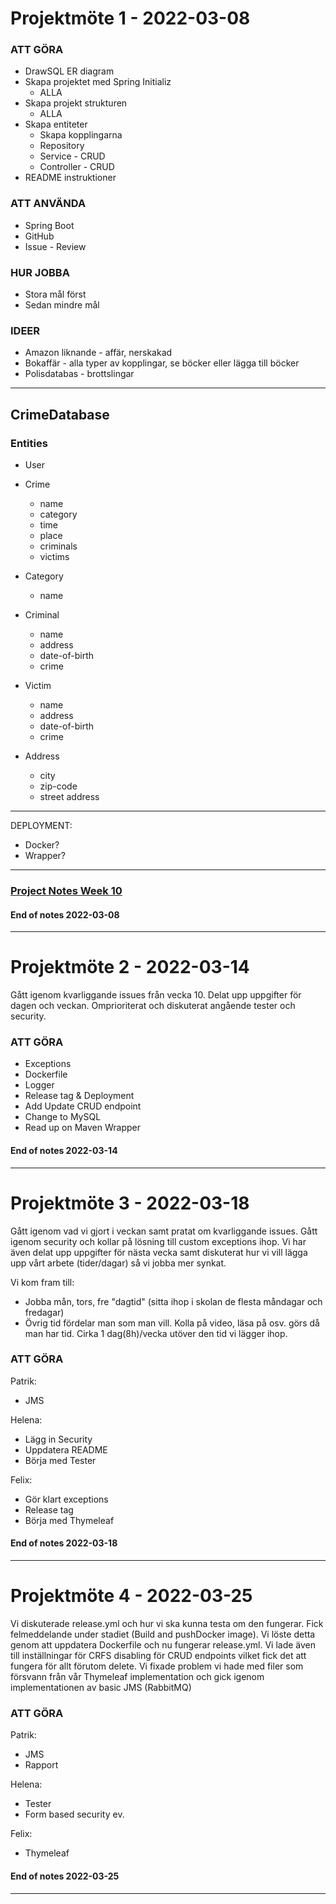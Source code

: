 # Projektmöte 1 - 2022-03-08

### ATT GÖRA

- DrawSQL ER diagram
- Skapa projektet med Spring Initializ
    - ALLA
- Skapa projekt strukturen
    - ALLA
- Skapa entiteter
    - Skapa kopplingarna
    - Repository
    - Service - CRUD
    - Controller - CRUD
- README instruktioner

### ATT ANVÄNDA

- Spring Boot
- GitHub
- Issue - Review

### HUR JOBBA

- Stora mål först
- Sedan mindre mål

### IDEER

- Amazon liknande - affär, nerskakad
- Bokaffär - alla typer av kopplingar, se böcker eller lägga till böcker
- Polisdatabas - brottslingar

---

## CrimeDatabase

### Entities

- User

- Crime
    - name
    - category
    - time
    - place
    - criminals
    - victims
- Category
    - name
- Criminal
    - name
    - address
    - date-of-birth
    - crime
- Victim
    - name
    - address
    - date-of-birth
    - crime
- Address
    - city
    - zip-code
    - street address

---

DEPLOYMENT:

- Docker?
- Wrapper?

---

### [Project Notes Week 10](https://docs.google.com/document/d/1sN9vkcyzUYCXPfoDVCRUyKBABQtA_xFz9SZt18YcXR4/edit?usp=sharing)

#### End of notes 2022-03-08

---

# Projektmöte 2 - 2022-03-14

Gått igenom kvarliggande issues från vecka 10. Delat upp uppgifter för dagen och veckan. Omprioriterat och diskuterat angående tester och security.

### ATT GÖRA
- Exceptions
- Dockerfile
- Logger
- Release tag & Deployment
- Add Update CRUD endpoint
- Change to MySQL
- Read up on Maven Wrapper

#### End of notes 2022-03-14

---

# Projektmöte 3 - 2022-03-18

Gått igenom vad vi gjort i veckan samt pratat om kvarliggande issues. Gått igenom security och kollar på lösning till custom exceptions ihop. 
Vi har även delat upp uppgifter för nästa vecka samt diskuterat hur vi vill lägga upp vårt arbete (tider/dagar) så vi jobba mer synkat. 

Vi kom fram till:
- Jobba mån, tors, fre "dagtid" (sitta ihop i skolan de flesta måndagar och fredagar)
- Övrig tid fördelar man som man vill. Kolla på video, läsa på osv. görs då man har tid. Cirka 1 dag(8h)/vecka utöver den tid vi lägger ihop.

### ATT GÖRA
Patrik:
- JMS

Helena:
- Lägg in Security
- Uppdatera README
- Börja med Tester

Felix:
- Gör klart exceptions
- Release tag
- Börja med Thymeleaf

#### End of notes 2022-03-18

---

# Projektmöte 4 - 2022-03-25

Vi diskuterade release.yml och hur vi ska kunna testa om den fungerar. Fick felmeddelande under stadiet (Build and pushDocker image). Vi löste detta genom att uppdatera Dockerfile och nu fungerar release.yml. Vi lade även till inställningar för CRFS disabling för CRUD endpoints vilket fick det att fungera för allt förutom delete. Vi fixade problem vi hade med filer som försvann från vår Thymeleaf implementation och gick igenom implementationen av basic JMS (RabbitMQ)

### ATT GÖRA

Patrik:
- JMS
- Rapport

Helena:
- Tester
- Form based security ev.

Felix:
- Thymeleaf

#### End of notes 2022-03-25

---
